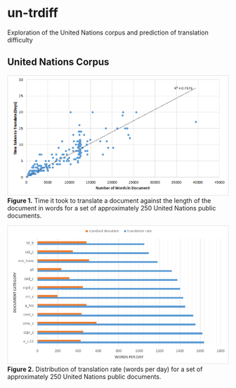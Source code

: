 # un-trdiff
Exploration of the United Nations corpus and prediction of translation difficulty

## United Nations Corpus
![UN_Words_PerDay](img/un-words-per-day.png)    
**Figure 1.** Time it took to translate a document against the length of the document in words for a set of approximately 250 United Nations public documents.

![UN_Words_PerDay_Category](img/un-wpd-category.png)    
**Figure 2.** Distribution of translation rate (words per day) for a set of approximately 250 United Nations public documents.
